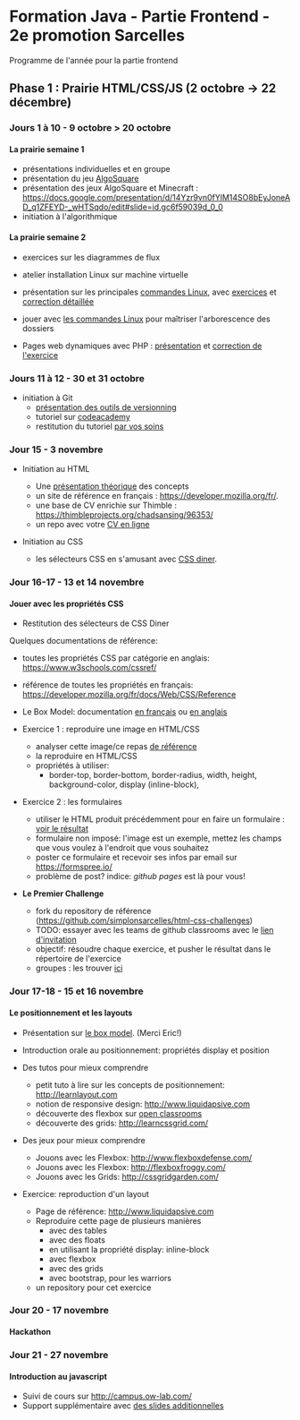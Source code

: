 # Formation Java - Partie Frontend - 2e promotion Sarcelles

Programme de l'année pour la partie frontend

## Phase 1 : Prairie HTML/CSS/JS (2 octobre -> 22 décembre)

### Jours 1 à 10 - 9 octobre > 20 octobre
#### La prairie semaine 1
* présentations individuelles et en groupe
* présentation du jeu [AlgoSquare](https://algosquare.github.io/AlgoSquare/)
* présentation des jeux AlgoSquare et Minecraft : https://docs.google.com/presentation/d/14Yzr9vn0fYlM14SO8bEyJoneAD_q1ZFEYD-_wHTSqdo/edit#slide=id.gc6f59039d_0_0
* initiation à l'algorithmique

#### La prairie semaine 2
* exercices sur les diagrammes de flux
* atelier installation Linux sur machine virtuelle
* présentation sur les principales [commandes Linux](http://juliend.github.io/linux-cheatsheet/), avec [exercices](https://docs.google.com/presentation/d/15XbiGc9gaJwESscKBaXQZCeiqi5Jqmj8quTs9o6-Fq4/edit#slide=id.p) et [correction détaillée](https://docs.google.com/document/d/1nq-GLKN2mhyWYZHkaa3CiCMEVCVuyh9Pd_Mj8fH2xY8/edit)
* jouer avec [les commandes Linux](http://web.mit.edu/mprat/Public/web/Terminus/Web/main.html) pour maîtriser l'arborescence des dossiers

* Pages web dynamiques avec PHP : [présentation](https://docs.google.com/presentation/d/1o0wr34245WINxSE626Sk27wQ5j4dJArGWYyZBNVFaj0/edit) et [correction de l'exercice](https://drive.google.com/open?id=1tiIq138ihqnKpmNMaPr3ZH7fUJvLsvVb) 

### Jours 11 à 12 - 30 et 31 octobre
* initiation à Git 
  * [présentation des outils de versionning](https://docs.google.com/presentation/d/10mU9Wmdl-s5GRY7hXqJiSdvemZPAhGpXLbmvZMuIM50/edit)
  * tutoriel sur [codeacademy](https://www.codecademy.com/courses/learn-git/lessons/git-workflow/exercises/hello-git)
  * restitution du tutoriel [par vos soins](https://drive.google.com/open?id=1n2WlqLfwTQ7UFW03TiWx0lvJ7wft7ygs)

### Jour 15 - 3 novembre
* Initiation au HTML
  * Une [présentation théorique](https://docs.google.com/presentation/d/1f9oLueWy6V8k3ppj1dPYsP7DKab6jd-gbSbVW7HJDFg) des concepts
  * un site de référence en français : https://developer.mozilla.org/fr/.
  * une base de CV enrichie sur Thimble : https://thimbleprojects.org/chadsansing/96353/
  * un repo avec votre [CV en ligne](https://github.com/simplonsarcelles/cv-en-html)

* Initiation au CSS
  * les sélecteurs CSS en s'amusant avec [CSS diner](https://flukeout.github.io/).
  
### Jour 16-17 - 13 et 14 novembre
#### Jouer avec les propriétés CSS

* Restitution des sélecteurs de CSS Diner

Quelques documentations de référence:
* toutes les propriétés CSS par catégorie en anglais: https://www.w3schools.com/cssref/
* référence de toutes les propriétés en français: https://developer.mozilla.org/fr/docs/Web/CSS/Reference
* Le Box Model: documentation [en français](https://developer.mozilla.org/fr/Apprendre/CSS/Introduction_%C3%A0_CSS/Le_mod%C3%A8le_de_bo%C3%AEte) ou [en anglais](https://www.w3schools.com/css/css_boxmodel.asp)

* Exercice 1 : reproduire une image en HTML/CSS
  * analyser cette image/ce repas [de référence](mdsources/burger.png)
  * la reproduire en HTML/CSS
  * propriétés à utiliser:
    * border-top, border-bottom, border-radius, width, height, background-color, display (inline-block), 
* Exercice 2 : les formulaires
  * utiliser le HTML produit précédemment pour en faire un formulaire : [voir le résultat](mdsources/burger-form.png)
  * formulaire non imposé: l'image est un exemple, mettez les champs que vous voulez à l'endroit que vous souhaitez
  * poster ce formulaire et recevoir ses infos par email sur https://formspree.io/
  * problème de post? indice:    *github pages* est là pour vous! 
  
* **Le Premier Challenge**
  * fork du repository de référence (https://github.com/simplonsarcelles/html-css-challenges)
  * TODO: essayer avec les teams de github classrooms avec le [lien d'invitation](https://classroom.github.com/g/_37Z6fE4)  
  * objectif: résoudre chaque exercice, et pusher le résultat dans le répertoire de l'exercice 
  * groupes : les trouver [ici](mdsources/groupes-challenge-j17.PNG)


### Jour 17-18 - 15 et 16 novembre  
#### Le positionnement et les layouts
* Présentation sur [le box model](mdsources/2017-11-14_-_the_box_model.pdf). (Merci Eric!)
* Introduction orale au positionnement: propriétés display et position
* Des tutos pour mieux comprendre
  * petit tuto à lire sur les concepts de positionnement: http://learnlayout.com
  * notion de responsive design: http://www.liquidapsive.com
  * découverte des flexbox sur [open classrooms](https://openclassrooms.com/courses/apprenez-a-creer-votre-site-web-avec-html5-et-css3/la-mise-en-page-avec-flexbox)
  * découverte des grids: http://learncssgrid.com/
  
* Des jeux pour mieux comprendre
  * Jouons avec les Flexbox: http://www.flexboxdefense.com/
  * Jouons avec les Flexbox: http://flexboxfroggy.com/
  * Jouons avec les Grids: http://cssgridgarden.com/
  
* Exercice: reproduction d'un layout
  * Page de référence: http://www.liquidapsive.com
  * Reproduire cette page de plusieurs manières
    * avec des tables
    * avec des floats
    * en utilisant la propriété display: inline-block
    * avec flexbox
    * avec des grids
    * avec bootstrap, pour les warriors
  * un repository pour cet exercice

### Jour 20 - 17 novembre
#### Hackathon

### Jour 21 - 27 novembre
#### Introduction au javascript

* Suivi de cours sur http://campus.ow-lab.com/  
* Support supplémentaire avec [des slides additionnelles](https://docs.google.com/presentation/d/1ENG9Op1QY90BjTzM7pJoPocv1nIqJ0C_MnMepZOCBCc/edit?usp=sharing)
